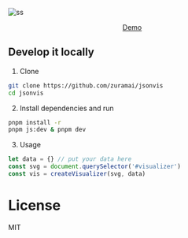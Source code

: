 ![ss](https://user-images.githubusercontent.com/45036724/194799745-ddd35971-2c2f-4c60-9110-72ca67ff5b0b.png)


<p align="center">
<a href="https://zuramai.github.io/jsonvis">Demo</a>
</p>

## Develop it locally

1. Clone

```bash
git clone https://github.com/zuramai/jsonvis
cd jsonvis
```

2. Install dependencies and run

```bash
pnpm install -r
pnpm js:dev & pnpm dev 
```

3. Usage
```js
let data = {} // put your data here
const svg = document.querySelector('#visualizer')
const vis = createVisualizer(svg, data)
```


# License

MIT
